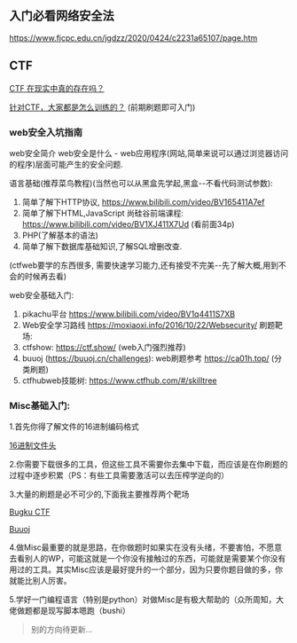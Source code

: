 ## 入门必看网络安全法

https://www.fjcpc.edu.cn/jgdzz/2020/0424/c2231a65107/page.htm

## CTF

[CTF 在现实中真的存在吗？](https://www.zhihu.com/question/406929241)

[针对CTF，大家都是怎么训练的？](https://www.zhihu.com/question/30505597) (前期刷题即可入门)


### web安全入坑指南

web安全简介
web安全是什么 -  web应用程序(网站,简单来说可以通过浏览器访问的程序)层面可能产生的安全问题.


语言基础(推荐菜鸟教程)(当然也可以从黑盒先学起,黑盒--不看代码测试参数): 
1. 简单了解下HTTP协议, https://www.bilibili.com/video/BV165411A7ef
2. 简单了解下HTML,JavaScript 尚硅谷前端课程: https://www.bilibili.com/video/BV1XJ411X7Ud (看前面34p)
3. PHP(了解基本的语法)
4. 简单了解下数据库基础知识,了解SQL增删改查.



(ctfweb要学的东西很多, 需要快速学习能力,还有接受不完美--先了解大概,用到不会的时候再去看)

web安全基础入门: 
1. pikachu平台 https://www.bilibili.com/video/BV1q4411S7XB
2. Web安全学习路线 https://moxiaoxi.info/2016/10/22/Websecurity/
刷题靶场:
1. ctfshow: https://ctf.show/ (web入门强烈推荐)
2. buuoj (https://buuoj.cn/challenges): web刷题参考 https://ca01h.top/ (分类刷题)
3. ctfhubweb技能树: https://www.ctfhub.com/#/skilltree

### Misc基础入门:

1.首先你得了解文件的16进制编码格式

[16进制文件头](https://blog.csdn.net/qq_41079177/article/details/79221638)

2.你需要下载很多的工具，但这些工具不需要你去集中下载，而应该是在你刷题的过程中逐步积累（PS：有些工具需要激活可以去压榨学逆向的）

3.大量的刷题是必不可少的,下面我主要推荐两个靶场

[Bugku CTF](https://ctf.bugku.com/challenges/index/gid/1/tid/4.html)

[Buuoj](https://buuoj.cn/login?next=%2Fchallenges%3F)

4.做Misc最重要的就是思路，在你做题时如果实在没有头绪，不要害怕，不愿意去看别人的WP，可能这就是一个你没有接触过的东西，可能就是需要某个你没有用过的工具。其实Misc应该是最好提升的一个部分，因为只要你题目做的多，你就能比别人厉害。

5.学好一门编程语言（特别是python）对做Misc是有极大帮助的（众所周知，大佬做题都是现写脚本嗯跑（bushi）

> 别的方向待更新... 

